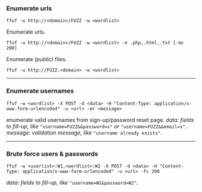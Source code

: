 ### Enumerate urls
```
ffuf -u http://<domain>/FUZZ -w <wordlist>
```
Enumerate urls.
```
ffuf -u http://<domain>/FUZZ -w <wordlist> -e .php,.html,.txt [-mc 200]
```
Enumerate _(public)_ files.
```
ffuf -u http://FUZZ.<domain> -w <wordlist>
```
___
### Enumerate usernames
```
ffuf -w <wordlist> -X POST -d <data> -H "Content-Type: application/x-www-form-urlencoded" -u <url> -mr <message>
```
enumerate valid usernames from sign-up/password reset page.
_data: fields to fill-up, like_ `"username=FUZZ&&password=x"` _or_ `"username=FUZZ&&email=x"`.
_message: validation message, like_ `"username already exists"`.
___
### Brute force users & passwords
```
ffuf -w <userlist>:W1,<wordlist>:W2 -X POST -d <data> -H "Content-Type: application/x-www-form-urlencoded" -u <url> -fc 200
```
_data: fields to fill-up, like_ `"username=W1&password=W2"`.